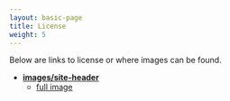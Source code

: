 ```yaml
---
layout: basic-page
title: License
weight: 5
---
```


Below are links to license or where images can be found.

- [**images/site-header**](https://unsplash.com/photos/zEJIuKZcD8c)
  - [full image](https://assets/images.unsplash.com/photo-1430165558479-de3cf8cf1478?ixlib=rb-0.3.5&q=80&fm=jpg&crop=entropy&s=a8d560cd877f002980248703b48efff0)
